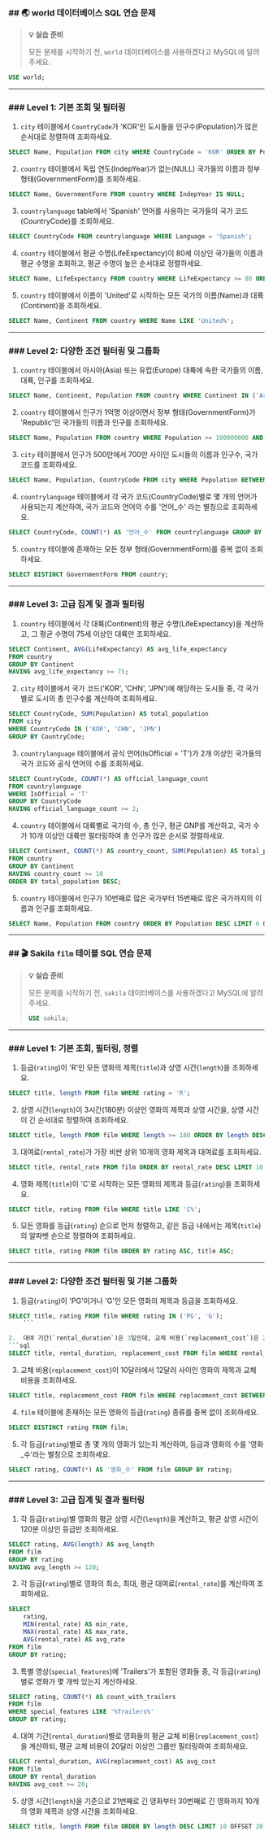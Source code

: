 ### ## 🌏 world 데이터베이스 SQL 연습 문제
> **💡 실습 준비**
>
> 모든 문제를 시작하기 전, `world` 데이터베이스를 사용하겠다고 MySQL에 알려주세요.
>
```sql
USE world;
```

---

### ### **Level 1: 기본 조회 및 필터링**

1.  `city` 테이블에서 `CountryCode`가 'KOR'인 도시들을 인구수(Population)가 많은 순서대로 정렬하여 조회하세요.
```sql
SELECT Name, Population FROM city WHERE CountryCode = 'KOR' ORDER BY Population DESC;
```

2.  `country` 테이블에서 독립 연도(IndepYear)가 없는(NULL) 국가들의 이름과 정부 형태(GovernmentForm)를 조회하세요.
```sql
SELECT Name, GovernmentForm FROM country WHERE IndepYear IS NULL;
```

3.  `countrylanguage` table에서 'Spanish' 언어를 사용하는 국가들의 국가 코드(CountryCode)를 조회하세요.
```sql
SELECT CountryCode FROM countrylanguage WHERE Language = 'Spanish';
```

4.  `country` 테이블에서 평균 수명(LifeExpectancy)이 80세 이상인 국가들의 이름과 평균 수명을 조회하고, 평균 수명이 높은 순서대로 정렬하세요.
```sql
SELECT Name, LifeExpectancy FROM country WHERE LifeExpectancy >= 80 ORDER BY LifeExpectancy DESC;
```

5.  `country` 테이블에서 이름이 'United'로 시작하는 모든 국가의 이름(Name)과 대륙(Continent)을 조회하세요.
```sql
SELECT Name, Continent FROM country WHERE Name LIKE 'United%';
```

---

### ### **Level 2: 다양한 조건 필터링 및 그룹화**

1.  `country` 테이블에서 아시아(Asia) 또는 유럽(Europe) 대륙에 속한 국가들의 이름, 대륙, 인구를 조회하세요.
```sql
SELECT Name, Continent, Population FROM country WHERE Continent IN ('Asia', 'Europe');
```

2.  `country` 테이블에서 인구가 1억명 이상이면서 정부 형태(GovernmentForm)가 'Republic'인 국가들의 이름과 인구를 조회하세요.
```sql
SELECT Name, Population FROM country WHERE Population >= 100000000 AND GovernmentForm = 'Republic';
```

3.  `city` 테이블에서 인구가 500만에서 700만 사이인 도시들의 이름과 인구수, 국가 코드를 조회하세요.
```sql
SELECT Name, Population, CountryCode FROM city WHERE Population BETWEEN 5000000 AND 7000000;
```

4.  `countrylanguage` 테이블에서 각 국가 코드(CountryCode)별로 몇 개의 언어가 사용되는지 계산하여, 국가 코드와 언어의 수를 '언어_수' 라는 별칭으로 조회하세요.
```sql
SELECT CountryCode, COUNT(*) AS '언어_수' FROM countrylanguage GROUP BY CountryCode;
```

5.  `country` 테이블에 존재하는 모든 정부 형태(GovernmentForm)를 중복 없이 조회하세요.
```sql
SELECT DISTINCT GovernmentForm FROM country;
```

---

### ### **Level 3: 고급 집계 및 결과 필터링**

1.  `country` 테이블에서 각 대륙(Continent)의 평균 수명(LifeExpectancy)을 계산하고, 그 평균 수명이 75세 이상인 대륙만 조회하세요.
```sql
SELECT Continent, AVG(LifeExpectancy) AS avg_life_expectancy
FROM country
GROUP BY Continent
HAVING avg_life_expectancy >= 75;
```

2.  `city` 테이블에서 국가 코드('KOR', 'CHN', 'JPN')에 해당하는 도시들 중, 각 국가별로 도시의 총 인구수를 계산하여 조회하세요.
```sql
SELECT CountryCode, SUM(Population) AS total_population
FROM city
WHERE CountryCode IN ('KOR', 'CHN', 'JPN')
GROUP BY CountryCode;
```

3.  `countrylanguage` 테이블에서 공식 언어(IsOfficial = 'T')가 2개 이상인 국가들의 국가 코드와 공식 언어의 수를 조회하세요.
```sql
SELECT CountryCode, COUNT(*) AS official_language_count
FROM countrylanguage
WHERE IsOfficial = 'T'
GROUP BY CountryCode
HAVING official_language_count >= 2;
```

4.  `country` 테이블에서 대륙별로 국가의 수, 총 인구, 평균 GNP를 계산하고, 국가 수가 10개 이상인 대륙만 필터링하여 총 인구가 많은 순서로 정렬하세요.
```sql
SELECT Continent, COUNT(*) AS country_count, SUM(Population) AS total_population, AVG(GNP) AS avg_gnp
FROM country
GROUP BY Continent
HAVING country_count >= 10
ORDER BY total_population DESC;
```

5.  `country` 테이블에서 인구가 10번째로 많은 국가부터 15번째로 많은 국가까지의 이름과 인구를 조회하세요.
```sql
SELECT Name, Population FROM country ORDER BY Population DESC LIMIT 6 OFFSET 9;
```


---

### ## 🎬 Sakila `film` 테이블 SQL 연습 문제

> **💡 실습 준비**
>
> 모든 문제를 시작하기 전, `sakila` 데이터베이스를 사용하겠다고 MySQL에 알려주세요.
>
> ```sql
> USE sakila;
> ```

---

### ### **Level 1: 기본 조회, 필터링, 정렬**

1.  등급(`rating`)이 'R'인 모든 영화의 제목(`title`)과 상영 시간(`length`)을 조회하세요.
```sql
SELECT title, length FROM film WHERE rating = 'R';
```

2.  상영 시간(`length`)이 3시간(180분) 이상인 영화의 제목과 상영 시간을, 상영 시간이 긴 순서대로 정렬하여 조회하세요.
```sql
SELECT title, length FROM film WHERE length >= 180 ORDER BY length DESC;
```

3.  대여료(`rental_rate`)가 가장 비싼 상위 10개의 영화 제목과 대여료를 조회하세요.
```sql
SELECT title, rental_rate FROM film ORDER BY rental_rate DESC LIMIT 10;
```

4.  영화 제목(`title`)이 'C'로 시작하는 모든 영화의 제목과 등급(`rating`)을 조회하세요.
```sql
SELECT title, rating FROM film WHERE title LIKE 'C%';
```

5.  모든 영화를 등급(`rating`) 순으로 먼저 정렬하고, 같은 등급 내에서는 제목(`title`)의 알파벳 순으로 정렬하여 조회하세요.
```sql
SELECT title, rating FROM film ORDER BY rating ASC, title ASC;
```

---

### ### **Level 2: 다양한 조건 필터링 및 기본 그룹화**

1.  등급(`rating`)이 'PG'이거나 'G'인 모든 영화의 제목과 등급을 조회하세요.
```sql
SELECT title, rating FROM film WHERE rating IN ('PG', 'G');
    ```

2.  대여 기간(`rental_duration`)은 3일인데, 교체 비용(`replacement_cost`)은 20달러 미만인 영화의 제목, 대여 기간, 교체 비용을 조회하세요.
```sql
SELECT title, rental_duration, replacement_cost FROM film WHERE rental_duration = 3 AND replacement_cost < 20;
```

3.  교체 비용(`replacement_cost`)이 10달러에서 12달러 사이인 영화의 제목과 교체 비용을 조회하세요.
```sql
SELECT title, replacement_cost FROM film WHERE replacement_cost BETWEEN 10 AND 12;
```

4.  `film` 테이블에 존재하는 모든 영화의 등급(`rating`) 종류를 중복 없이 조회하세요.
```sql
SELECT DISTINCT rating FROM film;
```

5.  각 등급(`rating`)별로 총 몇 개의 영화가 있는지 계산하여, 등급과 영화의 수를 '영화_수'라는 별칭으로 조회하세요.
```sql
SELECT rating, COUNT(*) AS '영화_수' FROM film GROUP BY rating;
```

---

### ### **Level 3: 고급 집계 및 결과 필터링**

1.  각 등급(`rating`)별 영화의 평균 상영 시간(`length`)을 계산하고, 평균 상영 시간이 120분 이상인 등급만 조회하세요.
```sql
SELECT rating, AVG(length) AS avg_length
FROM film
GROUP BY rating
HAVING avg_length >= 120;
```

2.  각 등급(`rating`)별로 영화의 최소, 최대, 평균 대여료(`rental_rate`)를 계산하여 조회하세요.
```sql
SELECT
	rating,
	MIN(rental_rate) AS min_rate,
	MAX(rental_rate) AS max_rate,
	AVG(rental_rate) AS avg_rate
FROM film
GROUP BY rating;
```

3.  특별 영상(`special_features`)에 'Trailers'가 포함된 영화들 중, 각 등급(`rating`)별로 영화가 몇 개씩 있는지 계산하세요.
```sql
SELECT rating, COUNT(*) AS count_with_trailers
FROM film
WHERE special_features LIKE '%Trailers%'
GROUP BY rating;
```

4.  대여 기간(`rental_duration`)별로 영화들의 평균 교체 비용(`replacement_cost`)을 계산하되, 평균 교체 비용이 20달러 이상인 그룹만 필터링하여 조회하세요.
```sql
SELECT rental_duration, AVG(replacement_cost) AS avg_cost
FROM film
GROUP BY rental_duration
HAVING avg_cost >= 20;
```

5.  상영 시간(`length`)을 기준으로 21번째로 긴 영화부터 30번째로 긴 영화까지 10개의 영화 제목과 상영 시간을 조회하세요.
```sql
SELECT title, length FROM film ORDER BY length DESC LIMIT 10 OFFSET 20;
```